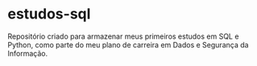 # estudos-sql
Repositório criado para armazenar meus primeiros estudos em SQL e Python, como parte do meu plano de carreira em Dados e Segurança da Informação.
